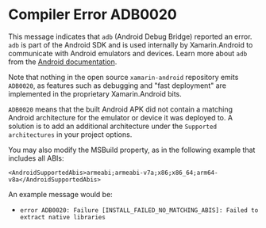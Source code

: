 # Compiler Error ADB0020

This message indicates that `adb` (Android Debug Bridge) reported an
error. `adb` is part of the Android SDK and is used internally by
Xamarin.Android to communicate with Android emulators and devices.
Learn more about `adb` from the [Android documentation][adb].

Note that nothing in the open source `xamarin-android` repository
emits `ADB0020`, as features such as debugging and "fast deployment"
are implemented in the proprietary Xamarin.Android bits.

`ADB0020` means that the built Android APK did not contain a matching
Android architecture for the emulator or device it was deployed to. A
solution is to add an additional architecture under the
`Supported architectures` in your project options.

You may also modify the MSBuild property, as in the following example
that includes all ABIs:

    <AndroidSupportedAbis>armeabi;armeabi-v7a;x86;x86_64;arm64-v8a</AndroidSupportedAbis>

An example message would be:
- `error ADB0020: Failure [INSTALL_FAILED_NO_MATCHING_ABIS]: Failed to extract native libraries`

[adb]: https://developer.android.com/studio/command-line/adb

